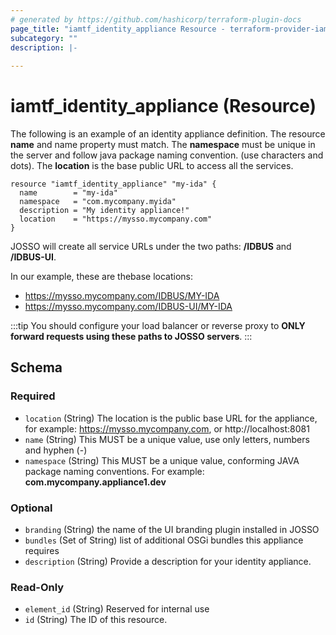 ```yaml
---
# generated by https://github.com/hashicorp/terraform-plugin-docs
page_title: "iamtf_identity_appliance Resource - terraform-provider-iamtf"
subcategory: ""
description: |-
  
---
```


# iamtf_identity_appliance (Resource)





The following is an example of an identity appliance definition.  The resource **name** and name property must match.  The **namespace** must be unique in the server and follow java package naming convention.  (use characters and dots). The **location** is the base public URL to access all the services.

```
resource "iamtf_identity_appliance" "my-ida" {
  name        = "my-ida"
  namespace   = "com.mycompany.myida"
  description = "My identity appliance!"
  location    = "https://mysso.mycompany.com"
}

```

JOSSO will create all service URLs under the two paths: **/IDBUS** and **/IDBUS-UI**.

In our example, these are thebase locations:

* https://mysso.mycompany.com/IDBUS/MY-IDA
* https://mysso.mycompany.com/IDBUS-UI/MY-IDA

:::tip
You should configure your load balancer or reverse proxy to **ONLY forward requests using these paths to JOSSO servers**.
:::
<!-- schema generated by tfplugindocs -->
## Schema

### Required

- `location` (String) The location is the public base URL for the appliance, for example: https://mysso.mycompany.com, or http://localhost:8081
- `name` (String) This MUST be a unique value, use only letters, numbers and hyphen (-)
- `namespace` (String) This MUST be a unique value, conforming JAVA package naming conventions. For example: **com.mycompany.appliance1.dev**

### Optional

- `branding` (String) the name of the UI branding plugin installed in JOSSO
- `bundles` (Set of String) list of additional OSGi bundles this appliance requires
- `description` (String) Provide a description for your identity appliance.

### Read-Only

- `element_id` (String) Reserved for internal use
- `id` (String) The ID of this resource.


